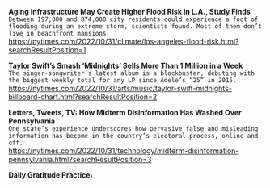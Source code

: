 **Aging Infrastructure May Create Higher Flood Risk in L.A., Study Finds**\
`Between 197,000 and 874,000 city residents could experience a foot of flooding during an extreme storm, scientists found. Most of them don’t live in beachfront mansions.`\
https://nytimes.com/2022/10/31/climate/los-angeles-flood-risk.html?searchResultPosition=1

**Taylor Swift’s Smash ‘Midnights’ Sells More Than 1 Million in a Week**\
`The singer-songwriter’s latest album is a blockbuster, debuting with the biggest weekly total for any LP since Adele’s “25” in 2015.`\
https://nytimes.com/2022/10/31/arts/music/taylor-swift-midnights-billboard-chart.html?searchResultPosition=2

**Letters, Tweets, TV: How Midterm Disinformation Has Washed Over Pennsylvania**\
`One state’s experience underscores how pervasive false and misleading information has become in the country’s electoral process, online and off.`\
https://nytimes.com/2022/10/31/technology/midterm-disinformation-pennsylvania.html?searchResultPosition=3

**Daily Gratitude Practice**\

